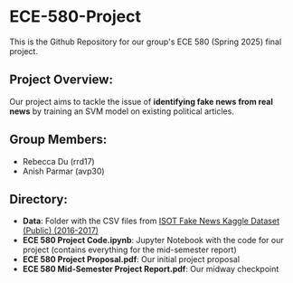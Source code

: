 # ECE-580-Project

This is the Github Repository for our group's ECE 580 (Spring 2025) final project. 

## Project Overview:
Our project aims to tackle the issue of **identifying fake news from real news** by training an SVM model on existing political articles. 

## Group Members:
- Rebecca Du (rrd17)
- Anish Parmar (avp30)

## Directory: 
- **Data**: Folder with the CSV files from [ISOT Fake News Kaggle Dataset (Public) (2016-2017)](https://www.kaggle.com/datasets/clmentbisaillon/fake-and-real-news-dataset)
- **ECE 580 Project Code.ipynb**: Jupyter Notebook with the code for our project (contains everything for the mid-semester report)
- **ECE 580 Project Proposal.pdf**: Our initial project proposal
- **ECE 580 Mid-Semester Project Report.pdf**: Our midway checkpoint

